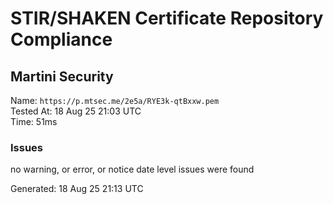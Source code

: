 # STIR/SHAKEN Certificate Repository Compliance

## Martini Security

Name: `https://p.mtsec.me/2e5a/RYE3k-qtBxxw.pem`\
Tested At: 18 Aug 25 21:03 UTC\
Time: 51ms

### Issues

no warning, or error, or notice date level issues were found

Generated: 18 Aug 25 21:13 UTC